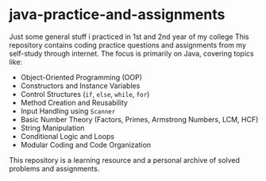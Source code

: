 # java-practice-and-assignments
Just some general stuff i practiced in 1st and 2nd year of my college 
This repository contains coding practice questions and assignments from my self-study through internet. The focus is primarily on Java, covering topics like:

- Object-Oriented Programming (OOP)
- Constructors and Instance Variables
- Control Structures (`if`, `else`, `while`, `for`)
- Method Creation and Reusability
- Input Handling using `Scanner`
- Basic Number Theory (Factors, Primes, Armstrong Numbers, LCM, HCF)
- String Manipulation
- Conditional Logic and Loops
- Modular Coding and Code Organization

This repository is a learning resource and a personal archive of solved problems and assignments.
 
